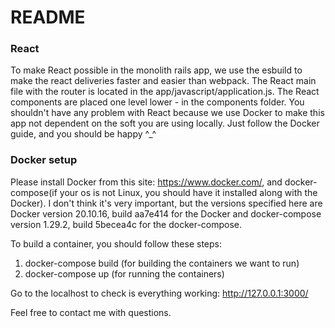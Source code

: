 # README

### React
To make React possible in the monolith rails app, we use the esbuild to make the react deliveries faster and easier than webpack. The React main file with the router is located in the app/javascript/application.js. The React components are placed one level lower - in the components folder. You shouldn't have any problem with React because we use Docker to make this app not dependent on the soft you are using locally. Just follow the Docker guide, and you should be happy ^_^

### Docker setup
Please install Docker from this site: https://www.docker.com/, and docker-compose(if your os is not Linux, you should have it installed along with the Docker). I don't think it's very important, but the versions specified here are Docker version 20.10.16, build aa7e414 for the Docker and docker-compose version 1.29.2, build 5becea4c for the docker-compose.

To build a container, you should follow these steps:
1. docker-compose build (for building the containers we want to run)
2. docker-compose up (for running the containers)

Go to the localhost to check is everything working: http://127.0.0.1:3000/

Feel free to contact me with questions.
